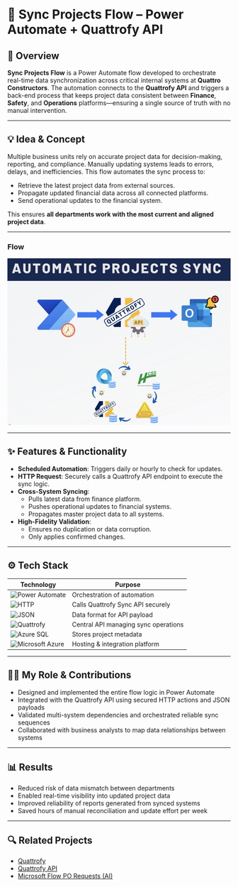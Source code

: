 # 🔄 Sync Projects Flow – Power Automate + Quattrofy API

## 🧭 Overview
**Sync Projects Flow** is a Power Automate flow developed to orchestrate real-time data synchronization across critical internal systems at **Quattro Constructors**. The automation connects to the **Quattrofy API** and triggers a back-end process that keeps project data consistent between **Finance**, **Safety**, and **Operations** platforms—ensuring a single source of truth with no manual intervention.

---

## 💡 Idea & Concept
Multiple business units rely on accurate project data for decision-making, reporting, and compliance. Manually updating systems leads to errors, delays, and inefficiencies. This flow automates the sync process to:
- Retrieve the latest project data from external sources.
- Propagate updated financial data across all connected platforms.
- Send operational updates to the financial system.

This ensures **all departments work with the most current and aligned project data**.

---

### Flow
![Screenshot](./assets/1.jpg)

---

## ✨ Features & Functionality
- **Scheduled Automation**: Triggers daily or hourly to check for updates.
- **HTTP Request**: Securely calls a Quattrofy API endpoint to execute the sync logic.
- **Cross-System Syncing**:
  - Pulls latest data from finance platform.
  - Pushes operational updates to financial systems.
  - Propagates master project data to all systems.
- **High-Fidelity Validation**:
  - Ensures no duplication or data corruption.
  - Only applies confirmed changes.

---

## ⚙️ Tech Stack

| Technology | Purpose |
|------------|---------|
| ![Power Automate](https://img.shields.io/badge/Power%20Automate-0089D6?logo=Microsoft%20Power%20Automate&logoColor=white&style=for-the-badge) | Orchestration of automation |
| ![HTTP](https://img.shields.io/badge/HTTP%20Request-000000?logo=http&logoColor=white&style=for-the-badge) | Calls Quattrofy Sync API securely |
| ![JSON](https://img.shields.io/badge/JSON-000000?logo=json&logoColor=white&style=for-the-badge) | Data format for API payload |
| ![Quattrofy](https://img.shields.io/badge/Quattrofy%20API-007ACC?style=for-the-badge) | Central API managing sync operations |
| ![Azure SQL](https://img.shields.io/badge/Azure%20SQL-0078D4?logo=microsoft-azure&logoColor=white&style=for-the-badge) | Stores project metadata |
| ![Microsoft Azure](https://img.shields.io/badge/Microsoft%20Azure-0078D4?logo=microsoft-azure&logoColor=white&style=for-the-badge) | Hosting & integration platform |

---

## 🧑‍💻 My Role & Contributions
- Designed and implemented the entire flow logic in Power Automate
- Integrated with the Quattrofy API using secured HTTP actions and JSON payloads
- Validated multi-system dependencies and orchestrated reliable sync sequences
- Collaborated with business analysts to map data relationships between systems

---

## 📊 Results
- Reduced risk of data mismatch between departments
- Enabled real-time visibility into updated project data
- Improved reliability of reports generated from synced systems
- Saved hours of manual reconciliation and update effort per week

---

## 🔍 Related Projects
- [Quattrofy](#)
- [Quattrofy API](#)
- [Microsoft Flow PO Requests (AI)](#)
